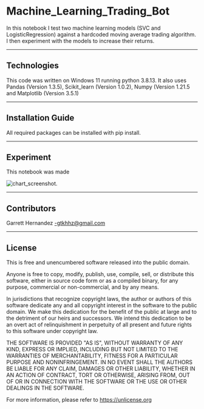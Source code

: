# Machine_Learning_Trading_Bot

In this notebook I test two machine learning models (SVC and LogisticRegression) against a hardcoded moving average trading algorithm. I then experiment with the models to increase their returns.

---

## Technologies

This code was written on Windows 11 running python 3.8.13. It also uses Pandas (Version 1.3.5), Scikit_learn (Version 1.0.2), Numpy (Version 1.21.5 and Matplotlib (Version 3.5.1)

---

## Installation Guide

All required packages can be installed with pip install.

---

## Experiment

This notebook was made 

![chart_screenshot.](Resources/loss_screenshot.png)

---

## Contributors

Garrett Hernandez -gtkhhz@gmail.com

---

## License

This is free and unencumbered software released into the public domain.

Anyone is free to copy, modify, publish, use, compile, sell, or
distribute this software, either in source code form or as a compiled
binary, for any purpose, commercial or non-commercial, and by any
means.

In jurisdictions that recognize copyright laws, the author or authors
of this software dedicate any and all copyright interest in the
software to the public domain. We make this dedication for the benefit
of the public at large and to the detriment of our heirs and
successors. We intend this dedication to be an overt act of
relinquishment in perpetuity of all present and future rights to this
software under copyright law.

THE SOFTWARE IS PROVIDED "AS IS", WITHOUT WARRANTY OF ANY KIND,
EXPRESS OR IMPLIED, INCLUDING BUT NOT LIMITED TO THE WARRANTIES OF
MERCHANTABILITY, FITNESS FOR A PARTICULAR PURPOSE AND NONINFRINGEMENT.
IN NO EVENT SHALL THE AUTHORS BE LIABLE FOR ANY CLAIM, DAMAGES OR
OTHER LIABILITY, WHETHER IN AN ACTION OF CONTRACT, TORT OR OTHERWISE,
ARISING FROM, OUT OF OR IN CONNECTION WITH THE SOFTWARE OR THE USE OR
OTHER DEALINGS IN THE SOFTWARE.

For more information, please refer to <https://unlicense.org>
